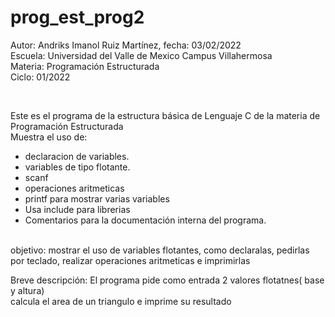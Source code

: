# prog_est_prog2
<p>Autor: Andriks Imanol Ruiz Martínez, fecha: 03/02/2022 <br>
Escuela: Universidad del Valle de Mexico Campus Villahermosa <br>
Materia: Programación Estructurada <br>
Ciclo: 01/2022</p>
<br>
<p>Este es el programa de la estructura básica de Lenguaje C de la materia de Programación Estructurada<br>
Muestra el uso de:
  <ul>
    <li>declaracion de variables.</li>
    <li>variables de tipo flotante.</li>
    <li>scanf</li>
    <li>operaciones aritmeticas</li>
    <li>printf para mostrar varias variables</li>
    <li>Usa include para librerias</li>
<li>Comentarios para la documentación interna del programa.</li>
    </ul>
    </p>
<br>
objetivo: mostrar el uso de variables flotantes, como declaralas, pedirlas por teclado, realizar operaciones aritmeticas e imprimirlas
<br>
<p>Breve descripción:
El programa pide como entrada 2 valores flotatnes( base y altura) <br>
calcula el area de un triangulo e imprime su resultado </p>
